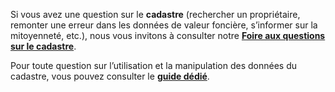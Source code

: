 Si vous avez une question sur le **cadastre** (rechercher un propriétaire, remonter une erreur dans les données de valeur foncière, s’informer sur la mitoyenneté, etc.), nous vous invitons à consulter notre [**Foire aux questions sur le cadastre**](https://guides.data.gouv.fr/reutiliser-des-donnees/autour-du-cadastre/faq-cadastre).

Pour toute question sur l’utilisation et la manipulation des données du cadastre, vous pouvez consulter le [**guide dédié**](https://guides.data.gouv.fr/reutiliser-des-donnees/autour-du-cadastre).

